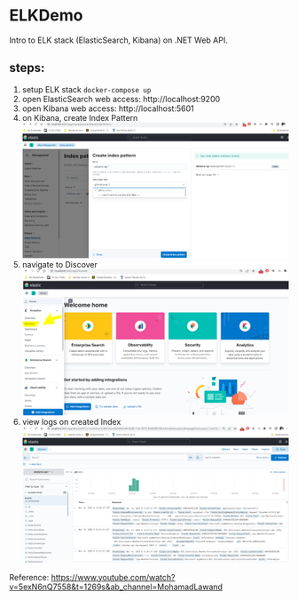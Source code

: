 # ELKDemo

Intro to ELK stack (ElasticSearch, Kibana) on .NET Web API.

## steps:
1. setup ELK stack `docker-compose up`
2. open ElasticSearch web access: http://localhost:9200
3. open Kibana web access: http://localhost:5601
4. on Kibana, create Index Pattern
![create index pattern](/img/elk.PNG)
5. navigate to Discover
![create index pattern](/img/elk-2.PNG)
6. view logs on created Index
![create index pattern](/img/elk-3.PNG)


Reference: https://www.youtube.com/watch?v=5exN6nQ7558&t=1269s&ab_channel=MohamadLawand
